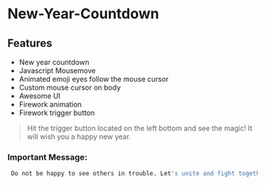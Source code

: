 # New-Year-Countdown

## Features

-  New year countdown
-  Javascript Mousemove
-  Animated emoji eyes follow the mouse cursor
-  Custom mouse cursor on body
-  Awesome UI
-  Firework animation
-  Firework trigger button

> Hit the trigger button located on the left bottom and see the magic! It will wish you a happy new year.

### Important Message:
```sh
 Do not be happy to see others in trouble. Let's unite and fight together against Covid-19.
```
